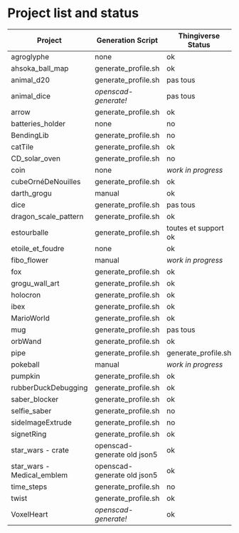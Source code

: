 # Project list and status

| Project                      | Generation Script             | Thingiverse Status     |
|------------------------------|-------------------------------|------------------------|
| agroglyphe                   | none                          | ok                     |
| ahsoka_ball_map              | generate_profile.sh           | ok                     |
| animal_d20                   | generate_profile.sh           | pas tous               |
| animal_dice                  | *openscad-generate!*          | pas tous               |
| arrow                        | generate_profile.sh           | ok                     |
| batteries_holder             | none                          | no                     |
| BendingLib                   | generate_profile.sh           | no                     |
| catTile                      | generate_profile.sh           | ok                     |
| CD_solar_oven                | generate_profile.sh           | no                     |
| coin                         | none                          | *work in progress*     |
| cubeOrnéDeNouilles           | generate_profile.sh           | ok                     |
| darth_grogu                  | manual                        | ok                     |
| dice                         | generate_profile.sh           | pas tous               |
| dragon_scale_pattern         | generate_profile.sh           | ok                     |
| estourballe                  | generate_profile.sh           | toutes et support ok   |
| etoile_et_foudre             | none                          | ok                     |
| fibo_flower                  | manual                        | *work in progress*     |
| fox                          | generate_profile.sh           | ok                     |
| grogu_wall_art               | generate_profile.sh           | ok                     |
| holocron                     | generate_profile.sh           | ok                     |
| ibex                         | generate_profile.sh           | ok                     |
| MarioWorld                   | generate_profile.sh           | ok                     |
| mug                          | generate_profile.sh           | pas tous               |
| orbWand                      | generate_profile.sh           | ok                     |
| pipe                         | generate_profile.sh           | generate_profile.sh    |
| pokeball                     | manual                        | *work in progress*     |
| pumpkin                      | generate_profile.sh           | ok                     |
| rubberDuckDebugging          | generate_profile.sh           | ok                     |
| saber_blocker                | generate_profile.sh           | ok                     |
| selfie_saber                 | generate_profile.sh           | no                     |
| sideImageExtrude             | generate_profile.sh           | no                     |
| signetRing                   | generate_profile.sh           | ok                     |
| star_wars - crate            | openscad-generate old json5   | ok                     |
| star_wars - Medical_emblem   | openscad-generate old json5   | ok                     |
| time_steps                   | generate_profile.sh           | no                     |
| twist                        | generate_profile.sh           | ok                     |
| VoxelHeart                   | *openscad-generate!*          | ok                     |
